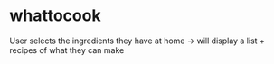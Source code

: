 # whattocook
User selects the ingredients they have at home -> will display a list + recipes of what they can make
